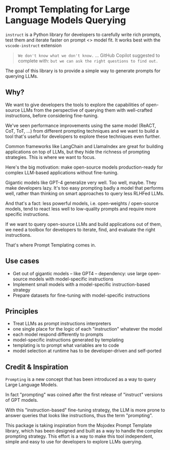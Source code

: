 # Prompt Templating for Large Language Models Querying

`instruct` is a Python library for developers to carefully write rich prompts, test them and iterate faster on prompt <> model fit.
It works best with the `vscode-instruct` extension

> `We don't know what we don't know.` ... GitHub Copilot suggested to complete with: `but we can ask the right questions to find out.`

The goal of this library is to provide a simple way to generate prompts for querying LLMs.


## Why?

We want to give developers the tools to explore the capabilities of open-source LLMs from the perspective of querying them with well-crafted instructions, before considering fine-tuning.

We've seen performance improvements using the same model (ReACT, CoT, ToT, ...) from different prompting techniques and we want to build a tool that's useful for developers to explore these techniques even further.

Common frameworks like LangChain and LlamaIndex are great for building applications on top of LLMs, but they hide the richness of prompting strategies. This is where we want to focus.

Here's the big motivation: make open-source models production-ready for complex LLM-based applications without fine-tuning.

Gigantic models like GPT-4 generalize very well. Too well, maybe. They make developers lazy. It's too easy prompting badly a model that performs well, rather than thinking on smart approaches to query less RLHFed LLMs.

And that's a fact: less powerful models, i.e. open-weights / open-source models, tend to react less well to low-quality prompts and require more specific instructions.

If we want to query open-source LLMs and build applications out of them, we need a toolbox for developers to iterate, find, and evaluate the right instructions.

That's where Prompt Templating comes in.


## Use cases

- Get out of gigantic models – like GPT4 – dependency: use large open-source models with model-specific instructions
- Implement small models with a model-specific instruction-based strategy
- Prepare datasets for fine-tuning with model-specific instructions

## Principles

- Treat LLMs as prompt instructions interpreters
- one single place for the logic of each "instruction" whatever the model
- each model respond differently to prompts
- model-specific instructions generated by templating
- templating is to prompt what variables are to code
- model selection at runtime has to be developer-driven and self-ported

## Credit & Inspiration

`Prompting` is a new concept that has been introduced as a way to query Large Language Models.

In fact "prompting" was coined after the first release of "instruct" versions of GPT models.

With this "instruction-based" fine-tuning strategy, the LLM is more prone to answer queries that looks like instructions, thus the term "prompting".


This package is taking inspiration from the Mojodex Prompt Template library, which has been designed and built as a way to handle the complex prompting strategy.
This effort is a way to make this tool independent, simple and easy to use for developers to explore LLMs querying.
